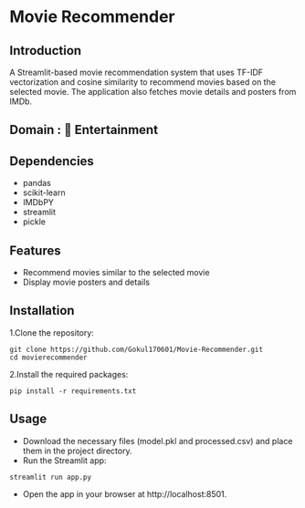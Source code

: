 # Movie Recommender 

## Introduction
A Streamlit-based movie recommendation system that uses TF-IDF vectorization and cosine similarity to recommend movies based on the selected movie. The application also fetches movie details and posters from IMDb.

## Domain : 🎥 Entertainment

## Dependencies
* pandas
* scikit-learn
* IMDbPY
* streamlit
* pickle

## Features
* Recommend movies similar to the selected movie
* Display movie posters and details

## Installation
1.Clone the repository:
```
git clone https://github.com/Gokul170601/Movie-Recommender.git
cd movierecommender
```
2.Install the required packages:
```
pip install -r requirements.txt
```

## Usage
* Download the necessary files (model.pkl and processed.csv) and place them in the project directory.
* Run the Streamlit app:
```
streamlit run app.py

```
* Open the app in your browser at http://localhost:8501.
